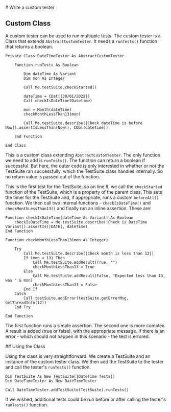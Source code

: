 # Write a custom tester

## Custom Class

A custom tester can be used to run multiuple tests. The custom tester is a Class that extends `AbstractCustomTester`. It needs a `runTests()` function that returns a boolean.

```vbscript linenums="1"
Private Class DateTimeTester As AbstractCustomTester
	
	Function runTests As Boolean

		Dim dateTime As Variant
		Dim mon As Integer
		
		Call Me.testSuite.checkStarted()
		
		dateTime = CDat(|30/01/2022|)
		Call checkIsDateTime(Datetime)
		
		mon = Month(dateTime)
		checkMonthLessThan13(mon)
		
		Call Me.testSuite.describe(|Check dateTime is before Now|).assertIsLessThan(Now(), CDbl(dateTime))
		
	End Function

End Class
```

This is a custom class extending `AbstractCustomTester`. The only function we need to add is `runTests()`. The function can return a boolean if successful. But here, the outer code is only interested in whether or not the TestSuite ran successfully, which the TestSuite class handles internally. So no return value is passed out of the function.

This is the first test for the TestSuite, so on line 8, we call the `checkStarted` function of the TestSuite, which is a property of the parent class. This sets the timer for the TestSuite and, if appropriate, runs a custom `beforeAll()` function. We then call two internal functions - `checkIsDateTime()` and `checkMonthLessThan13()` and finally run an inline assertion. These are:

```vbscript linenums="1"
Function checkIsDateTime(dateTime As Variant) As Boolean
	checkIsDateTime = Me.testSuite.describe(|Check is DateTime Variant|).assertIs(|DATE|, dateTime)
End Function
	
Function checkMonthLessThan13(mon As Integer)

	Try
		Call Me.testSuite.describe(|Check month is less than 13|)
		If (mon < 13) Then
			Call Me.testSuite.addResult(True, "")
			checkMonthLessThan13 = True
		Else
			Call Me.testSuite.addResult(False, "Expected less than 13, was " & mon)
			checkMonthLessThan13 = False
		End If
	Catch
		Call testSuite.addError(testSuite.getErrorMsg, GetThreadInfo(12))
	End Try
		
End Function
```

The first function runs a simple assertion. The second one is more complex. A result is added (true or false), with the appropriate message. If there is an error - which should not happen in this scenario - the test is errored.

## Using the Class

Using the class is very straightforward. We create a TestSuite and an instance of the custom tester class. We then add the TestSuite to the tester and call the tester's `runTests()` function.

```vbscript
Dim TestSuite As New TestSuite(|DateTime Tests|)
Dim DateTimeTester As New DateTimeTester
	
Call DateTimeTester.addTestSuite(TestSuite).runTests()
```

If we wished, additional tests could be run before or after calling the tester's `runTests()` function.
